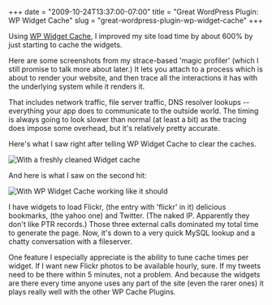 +++
date = "2009-10-24T13:37:00-07:00"
title = "Great WordPress Plugin: WP Widget Cache"
slug = "great-wordpress-plugin-wp-widget-cache"
+++


Using [WP Widget Cache](http://wordpress.org/extend/plugins/wp-widget-cache/), I improved my site load time by about 600% by just starting to cache the widgets.

Here are some screenshots from my strace-based 'magic profiler' (which I still promise to talk more about later.)
It lets you attach to a process which is about to render your website, and then trace all the interactions it has with the underlying system while it renders it.

That includes network traffic, file server traffic, DNS resolver lookups -- everything your app does to communicate to the outside world. The timing is always going to look slower than normal (at least a bit) as the tracing does impose some overhead, but it's relatively pretty accurate.

Here's what I saw right after telling WP Widget Cache to clear the caches.

![With a freshly cleaned Widget cache](/images/serialized_net_cleared_cache.jpg "With a freshly cleaned Widget cache")

And here is what I saw on the second hit:

![With WP Widget Cache working like it should](/images/serialized_net_widgets_cached.jpg "With WP Widget Cache working like it should")

I have widgets to load Flickr, (the entry with 'flickr' in it) delicious bookmarks, (the yahoo one) and Twitter. (The naked IP. Apparently they don't like PTR records.) Those three external calls dominated my total time to generate the page. Now, it's down to a very quick MySQL lookup and a chatty conversation with a fileserver.

One feature I especially appreciate is the ability to tune cache times per widget. If I want new Flickr photos to be available hourly, sure. If my tweets need to be there within 5 minutes, not a problem. And because the widgets are there every time anyone uses any part of the site (even the rarer ones) it plays really well with the other WP Cache Plugins.
